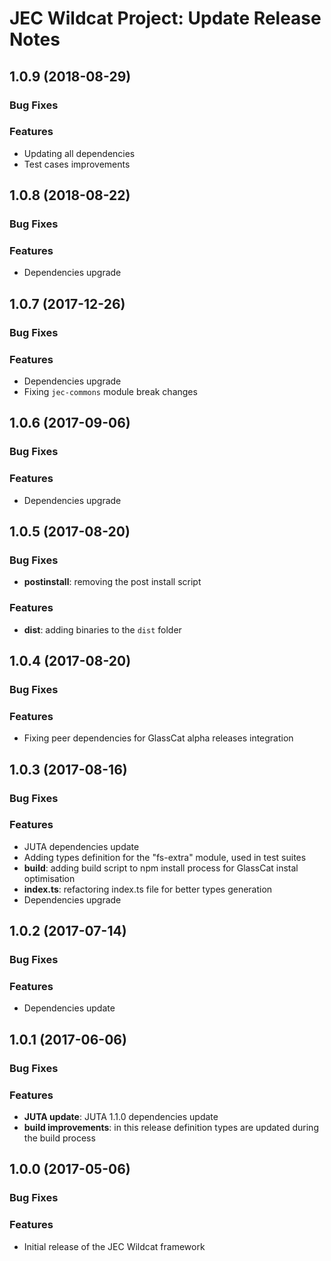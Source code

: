 # JEC Wildcat Project: Update Release Notes

<a name="jec-wildcat-1.0.9"></a>
## **1.0.9** (2018-08-29)

### Bug Fixes

### Features

- Updating all dependencies
- Test cases improvements

<a name="jec-wildcat-1.0.8"></a>
## **1.0.8** (2018-08-22)

### Bug Fixes

### Features

- Dependencies upgrade

<a name="jec-wildcat-1.0.7"></a>
## **1.0.7** (2017-12-26)

### Bug Fixes

### Features

- Dependencies upgrade
- Fixing `jec-commons` module break changes

<a name="jec-wildcat-1.0.6"></a>
## **1.0.6** (2017-09-06)

### Bug Fixes

### Features

- Dependencies upgrade

<a name="jec-wildcat-1.0.5"></a>
## **1.0.5** (2017-08-20)

### Bug Fixes

- **postinstall**: removing the post install script

### Features

- **dist**: adding binaries to the `dist` folder

<a name="jec-wildcat-1.0.4"></a>
## **1.0.4** (2017-08-20)

### Bug Fixes

### Features

- Fixing peer dependencies for GlassCat alpha releases integration

<a name="jec-wildcat-1.0.3"></a>
## **1.0.3** (2017-08-16)

### Bug Fixes

### Features

- JUTA dependencies update
- Adding types definition for the "fs-extra" module, used in test suites
- **build**: adding build script to npm install process for GlassCat instal optimisation
- **index.ts**: refactoring index.ts file for better types generation
- Dependencies upgrade

<a name="jec-wildcat-1.0.2"></a>
## **1.0.2** (2017-07-14)

### Bug Fixes

### Features

- Dependencies update

<a name="jec-wildcat-1.0.1"></a>
## **1.0.1** (2017-06-06)

### Bug Fixes

### Features

- **JUTA update**: JUTA 1.1.0 dependencies update
- **build improvements**: in this release definition types are updated during the build process

<a name="jec-wildcat-1.0.0"></a>
## **1.0.0** (2017-05-06)

### Bug Fixes

### Features

- Initial release of the JEC Wildcat framework